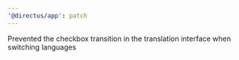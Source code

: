 ```yaml
---
'@directus/app': patch
---
```


Prevented the checkbox transition in the translation interface when switching languages
